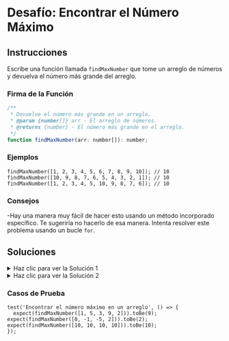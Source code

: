 # Desafío: Encontrar el Número Máximo

## Instrucciones
Escribe una función llamada `findMaxNumber` que tome un arreglo de números y devuelva el número más grande del arreglo.

### Firma de la Función

```js
/**
 * Devuelve el número más grande en un arreglo.
 * @param {number[]} arr - El arreglo de números.
 * @returns {number} - El número más grande en el arreglo.
 */
function findMaxNumber(arr: number[]): number;
```

### Ejemplos

```JS
findMaxNumber([1, 2, 3, 4, 5, 6, 7, 8, 9, 10]); // 10
findMaxNumber([10, 9, 8, 7, 6, 5, 4, 3, 2, 1]); // 10
findMaxNumber([1, 2, 3, 4, 5, 10, 9, 8, 7, 6]); // 10
```


### Consejos

-Hay una manera muy fácil de hacer esto usando un método incorporado específico. Te sugeriría no hacerlo de esa manera. Intenta resolver este problema usando un bucle `for`.

## Soluciones

<details>
  <summary>Haz clic para ver la Solución 1</summary>
  Esta es la manera fácil de hacerlo. Hay un método llamado Math.max() que devolverá el número más grande en un arreglo. Esta no es la manera en la que sugeriría hacerlo, pero es bueno saber que este método existe.

**Usando un switch:**
```JS
function findMaxNumber(arr) {
  return Math.max(...arr);
}

// Versión que no distingue mayúsculas y minúsculas
// function countOccurrences(str, char) {
//   const lowerStr = str.toLowerCase();
//   const lowerChar = char.toLowerCase();

//   let count = 0;

//   for (let i = 0; i < lowerStr.length; i++) {
//     if (lowerStr[i] === lowerChar) {
//       count++;
//     }
//   }

//   return count;
// }
```

### Explicación

- No se necesita demasiada explicación aquí.

</details>

<details>
  <summary>Haz clic para ver la Solución 2</summary>
Aquí hay otra manera de resolverlo usando un bucle for.

**Usando una declaración if:**
```JS
function findMaxNumber(arr) {
  let max = arr[0];

  for (let i = 1; i < arr.length; i++) {
    if (arr[i] > max) {
      max = arr[i];
    }
  }

  return max;
}
```

### Explicación

- Crear una variable llamada max y asignarle el primer elemento del arreglo.
- Recorrer el arreglo comenzando desde el segundo elemento.
- Comprobar si el elemento actual es mayor que el valor actual de max. Si lo es, establecemos max igual al elemento actual.
- Devolver max después de que el bucle haya terminado.

</details>

### Casos de Prueba

```JS
test('Encontrar el número máximo en un arreglo', () => {
  expect(findMaxNumber([1, 5, 3, 9, 2])).toBe(9);
expect(findMaxNumber([0, -1, -5, 2])).toBe(2);
expect(findMaxNumber([10, 10, 10, 10])).toBe(10);
});
```